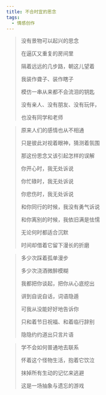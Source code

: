 ```yaml
---
title: 不合时宜的思念
tags:
  - 情感创作
---
```


> 没有景物可以起兴的思念
>
> 在逼仄又重复的房间里
>
> 隔着远远的几步路，朝这儿望着
>
> 我装作聋子、装作瞎子
>
> 模仿一串从来都不会流泪的钥匙
>
> 没有亲人、没有朋友、没有玩伴，
>
> 也没有同学和老师

> 原来人们的感情也从不相通
>
> 只是彼此对视着眼神，猜测着氛围
>
> 那这份思念又该引起怎样的误解
>
> 你开心时，我无处诉说
>
> 你忙碌时，我无处诉说
>
> 你悲伤时，我无处诉说
>
> 和你同行的时候，我没有勇气诉说
>
> 和你离别的时候，我依旧满是怯懦
>
> 无论何时都适合沉默
>
> 时间却借着它留下漫长的折磨

> 多少次踩着孤单漫步
>
> 多少次浇酒微醉模糊
>
> 我都把你谈起，把你从心底挖出
>
> 讲到自说自话，词语隐遁
>
> 可我从没能好好地告诉你
>
> 只和着节日祝福、和着临行辞别
>
> 隐隐约约道出只言片语

> 学不会如何普通地去联系
>
> 怀着这个怪物生活，抱着它饮泣
>
> 抹掉所有生动的记忆来逃避
>
> 这是一场抽象与遗忘的游戏
